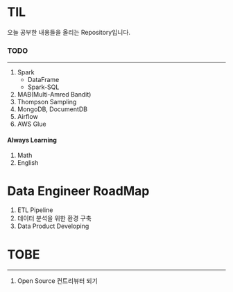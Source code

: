# TIL

오늘 공부한 내용들을 올리는 Repository입니다.

### TODO
---

1. Spark
    - DataFrame
    - Spark-SQL
2. MAB(Multi-Amred Bandit)
3. Thompson Sampling
4. MongoDB, DocumentDB
5. Airflow
6. AWS Glue

#### Always Learning
1. Math
2. English

# Data Engineer RoadMap
1. ETL Pipeline
2. 데이터 분석을 위한 환경 구축
3. Data Product Developing

# TOBE
---
1. Open Source 컨트리뷰터 되기


